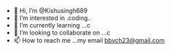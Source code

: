 - 👋 Hi, I’m @Kishusingh689
- 👀 I’m interested in .coding..
- 🌱 I’m currently learning ...c
- 💞️ I’m looking to collaborate on ...c
- 📫 How to reach me ...my email bbvch23@gmail.com

<!---
Kishusingh689/Kishusingh689 is a ✨ special ✨ repository because its `README.md` (this file) appears on your GitHub profile.
You can click the Preview link to take a look at your changes.
--->
